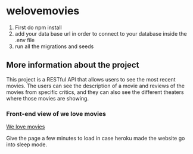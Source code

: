 # welovemovies
1. First do npm install
2. add your data base url in order to connect to your database inside the .env file
3. run all the migrations and seeds 
## More information about the project ##
This project is a RESTful API that allows users to see the most recent movies. The users can see the description of a movie and reviews of the movies from specific critics, and they can also see the different theaters where those movies are showing. 
### Front-end view of we love movies ###
[We love movies](https://secret-wave-47818.herokuapp.com/)

Give the page a few minutes to load in case heroku made the website go into sleep mode.  
